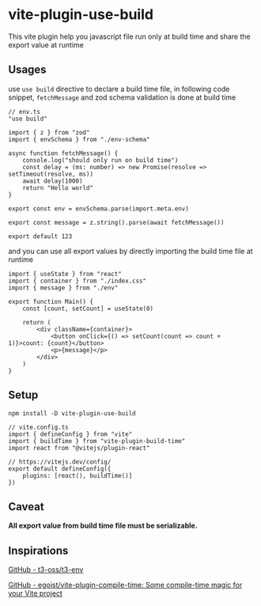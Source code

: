 # vite-plugin-use-build

This vite plugin help you javascript file run only at build time and share the export value at runtime 

## Usages

use `use build` directive to declare a build time file, in following code snippet, `fetchMessage` and zod schema validation is done at build time

```tsx
// env.ts
"use build"

import { z } from "zod"
import { envSchema } from "./env-schema"

async function fetchMessage() {
    console.log("should only run on build time")
    const delay = (ms: number) => new Promise(resolve => setTimeout(resolve, ms))
    await delay(1000)
    return "Hello world"
}

export const env = envSchema.parse(import.meta.env)

export const message = z.string().parse(await fetchMessage())

export default 123
```

and you can use all export values by directly importing the build time file at runtime

```tsx
import { useState } from "react"
import { container } from "./index.css"
import { message } from "./env"

export function Main() {
    const [count, setCount] = useState(0)

    return (
        <div className={container}>
            <button onClick={() => setCount(count => count + 1)}>count: {count}</button>
            <p>{message}</p>
        </div>
    )
}
```

## Setup

```shell
npm install -D vite-plugin-use-build
```

```tsx
// vite.config.ts
import { defineConfig } from "vite"
import { buildTime } from "vite-plugin-build-time"
import react from "@vitejs/plugin-react"

// https://vitejs.dev/config/
export default defineConfig({
    plugins: [react(), buildTime()]
})
```

## Caveat

**All export value from build time file must be serializable.**

## Inspirations

[GitHub - t3-oss/t3-env](https://github.com/t3-oss/t3-env)

[GitHub - egoist/vite-plugin-compile-time: Some compile-time magic for your Vite project](https://github.com/egoist/vite-plugin-compile-time)
